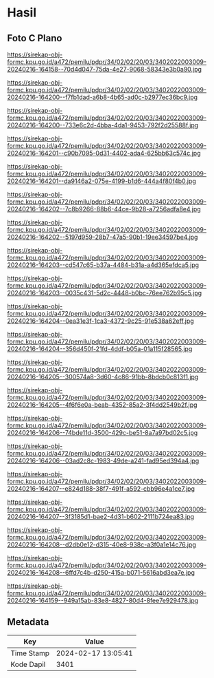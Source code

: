 # Hasil

## Foto C Plano

https://sirekap-obj-formc.kpu.go.id/a472/pemilu/pdpr/34/02/02/20/03/3402022003009-20240216-164158--70d4d047-75da-4e27-9068-58343e3b0a90.jpg

https://sirekap-obj-formc.kpu.go.id/a472/pemilu/pdpr/34/02/02/20/03/3402022003009-20240216-164200--f7fb1dad-a6b8-4b65-ad0c-b2977ec36bc9.jpg

https://sirekap-obj-formc.kpu.go.id/a472/pemilu/pdpr/34/02/02/20/03/3402022003009-20240216-164200--733e6c2d-4bba-4da1-9453-792f2d25588f.jpg

https://sirekap-obj-formc.kpu.go.id/a472/pemilu/pdpr/34/02/02/20/03/3402022003009-20240216-164201--c90b7095-0d31-4402-ada4-625bb63c574c.jpg

https://sirekap-obj-formc.kpu.go.id/a472/pemilu/pdpr/34/02/02/20/03/3402022003009-20240216-164201--da9146a2-075e-4199-b1d6-444a4f80f4b0.jpg

https://sirekap-obj-formc.kpu.go.id/a472/pemilu/pdpr/34/02/02/20/03/3402022003009-20240216-164202--7c8b9266-88b6-44ce-9b28-a7256adfa8e4.jpg

https://sirekap-obj-formc.kpu.go.id/a472/pemilu/pdpr/34/02/02/20/03/3402022003009-20240216-164202--5197d959-28b7-47a5-90b1-19ee34597be4.jpg

https://sirekap-obj-formc.kpu.go.id/a472/pemilu/pdpr/34/02/02/20/03/3402022003009-20240216-164203--cd547c65-b37a-4484-b31a-a4d365efdca5.jpg

https://sirekap-obj-formc.kpu.go.id/a472/pemilu/pdpr/34/02/02/20/03/3402022003009-20240216-164203--0035c431-5d2c-4448-b0bc-76ee762b95c5.jpg

https://sirekap-obj-formc.kpu.go.id/a472/pemilu/pdpr/34/02/02/20/03/3402022003009-20240216-164204--0ea31e3f-1ca3-4372-9c25-91e538a62eff.jpg

https://sirekap-obj-formc.kpu.go.id/a472/pemilu/pdpr/34/02/02/20/03/3402022003009-20240216-164204--356d450f-21fd-4ddf-b05a-01a115f28565.jpg

https://sirekap-obj-formc.kpu.go.id/a472/pemilu/pdpr/34/02/02/20/03/3402022003009-20240216-164205--300574a8-3d60-4c86-91bb-8bdcb0c813f1.jpg

https://sirekap-obj-formc.kpu.go.id/a472/pemilu/pdpr/34/02/02/20/03/3402022003009-20240216-164205--4f6f6e0a-beab-4352-85a2-3f4dd2549b2f.jpg

https://sirekap-obj-formc.kpu.go.id/a472/pemilu/pdpr/34/02/02/20/03/3402022003009-20240216-164206--74bde11d-3500-429c-be51-8a7a97bd02c5.jpg

https://sirekap-obj-formc.kpu.go.id/a472/pemilu/pdpr/34/02/02/20/03/3402022003009-20240216-164206--03ad2c8c-1983-49de-a241-fad95ed394a4.jpg

https://sirekap-obj-formc.kpu.go.id/a472/pemilu/pdpr/34/02/02/20/03/3402022003009-20240216-164207--e824d188-38f7-491f-a592-cbb96e4a1ce7.jpg

https://sirekap-obj-formc.kpu.go.id/a472/pemilu/pdpr/34/02/02/20/03/3402022003009-20240216-164207--3f3185d1-bae2-4d31-b602-2111b724ea83.jpg

https://sirekap-obj-formc.kpu.go.id/a472/pemilu/pdpr/34/02/02/20/03/3402022003009-20240216-164208--d2db0e12-d315-40e8-938c-a3f0a1e14c76.jpg

https://sirekap-obj-formc.kpu.go.id/a472/pemilu/pdpr/34/02/02/20/03/3402022003009-20240216-164208--6ffd7c4b-d250-415a-b071-5616abd3ea7e.jpg

https://sirekap-obj-formc.kpu.go.id/a472/pemilu/pdpr/34/02/02/20/03/3402022003009-20240216-164159--949a15ab-83e8-4827-80d4-8fee7e929478.jpg


## Metadata

| Key        | Value               |
| ---------- | ------------------- |
| Time Stamp | 2024-02-17 13:05:41 |
| Kode Dapil | 3401                |



